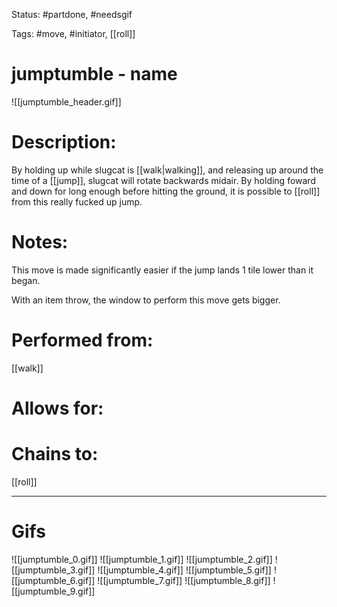 Status: #partdone, #needsgif

Tags: #move, #initiator, [[roll]]

# jumptumble - name
![[jumptumble_header.gif]]
# Description:
By holding up while slugcat is [[walk|walking]], and releasing up around the time of a [[jump]], slugcat will rotate backwards midair. By holding foward and down for long enough before hitting the ground, it is possible to [[roll]] from this really fucked up jump.

# Notes:
This move is made significantly easier if the jump lands 1 tile lower than it began.

With an item throw, the window to perform this move gets bigger.

# Performed from:
[[walk]]

# Allows for:


# Chains to:
[[roll]]

___
# Gifs
![[jumptumble_0.gif]]
![[jumptumble_1.gif]]
![[jumptumble_2.gif]]
![[jumptumble_3.gif]]
![[jumptumble_4.gif]]
![[jumptumble_5.gif]]
![[jumptumble_6.gif]]
![[jumptumble_7.gif]]
![[jumptumble_8.gif]]
![[jumptumble_9.gif]]